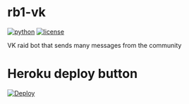 # rb1-vk
[![python](https://img.shields.io/badge/language-python-blue)](https://en.wikipedia.org/wiki/Python_(programming_language)) 
[![license](https://img.shields.io/github/license/arturyudin/rb1-vk)](https://en.wikipedia.org/wiki/GNU_General_Public_License#Version_3)

VK raid bot that sends many messages from the community

# Heroku deploy button
[![Deploy](https://www.herokucdn.com/deploy/button.svg)](https://heroku.com/deploy?template=https://github.com/SanyaRU99/shadowbot9)
